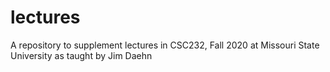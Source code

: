 # lectures
A repository to supplement lectures in CSC232, Fall 2020 at Missouri State University as taught by Jim Daehn
